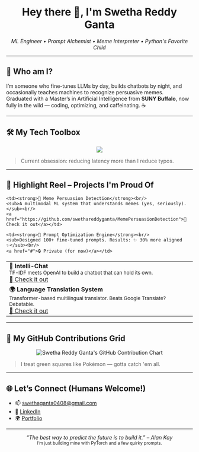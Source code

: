 <h1 align="center">Hey there 👋, I'm Swetha Reddy Ganta</h1>
<p align="center">
  <em>ML Engineer • Prompt Alchemist • Meme Interpreter • Python's Favorite Child</em>
</p>

---

## 🧠 Who am I?

I’m someone who fine-tunes LLMs by day, builds chatbots by night, and occasionally teaches machines to recognize persuasive memes.  
Graduated with a Master’s in Artificial Intelligence from **SUNY Buffalo**, now fully in the wild — coding, optimizing, and caffeinating. ☕

---

## 🛠️ My Tech Toolbox

<p align="center">
  <img src="https://skillicons.dev/icons?i=python,java,cpp,pytorch,tensorflow,aws,docker,kubernetes,linux,mysql,git,github,html,css" />
</p>

> Current obsession: reducing latency more than I reduce typos.

---

## 🚀 Highlight Reel – Projects I'm Proud Of

<table>
  <tr>
    <td><strong>🤖 Intelli-Chat</strong><br/>
    <sub>TF-IDF meets OpenAI to build a chatbot that can hold its own.</sub><br/>
    <a href="https://github.com/swethareddyganta/intelli-chat">🔗 Check it out</a></td>

    <td><strong>🧠 Meme Persuasion Detection</strong><br/>
    <sub>A multimodal ML system that understands memes (yes, seriously).</sub><br/>
    <a href="https://github.com/swethareddyganta/MemePersuasionDetection">🔗 Check it out</a></td>
  </tr>
  <tr>
    <td><strong>🌍 Language Translation System</strong><br/>
    <sub>Transformer-based multilingual translator. Beats Google Translate? Debatable.</sub><br/>
    <a href="https://github.com/swethareddyganta/Language-Translation">🔗 Check it out</a></td>

    <td><strong>🎯 Prompt Optimization Engine</strong><br/>
    <sub>Designed 100+ fine-tuned prompts. Results: ✨ 30% more aligned ✨</sub><br/>
    <a href="#">🔒 Private (for now)</a></td>
  </tr>
</table>

---

## 📅 My GitHub Contributions Grid

<p align="center">
  <img src="https://ghchart.rshah.org/swethareddyganta" alt="Swetha Reddy Ganta's GitHub Contribution Chart" />
</p>

> I treat green squares like Pokémon — gotta catch 'em all.

---

## 🌐 Let’s Connect (Humans Welcome!)

- 📫 [swethaganta0408@gmail.com](mailto:swethaganta0408@gmail.com)  
- 💼 [LinkedIn](https://linkedin.com/in/swetha-reddy-ganta)  
- 🌍 [Portfolio](http://swethareddyganta.com/)  

---

<p align="center">
  <em>“The best way to predict the future is to build it.” – Alan Kay</em><br/>
  <sub>I’m just building mine with PyTorch and a few quirky prompts.</sub>
</p>
